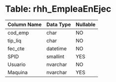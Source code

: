 # Table: rhh_EmpleaEnEjec

| Column Name | Data Type | Nullable |
|-------------|-----------|----------|
| cod_emp | char | NO |
| tip_liq | char | NO |
| fec_cte | datetime | NO |
| SPID | smallint | YES |
| Usuario | nvarchar | NO |
| Maquina | nvarchar | YES |
